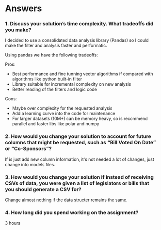 # Answers

### 1. Discuss your solution’s time complexity. What tradeoffs did you make?

I decided to use a consolidated data analysis library (Pandas) so I could make the filter and analysis faster and performatic.

Using pandas we have the following tradeoffs:

Pros:

- Best performance and fine tunning vector algorithms if compared with algorithms like python built-in filter
- Library suitable for incremental complexity on new analysis
- Better reading of the filters and logic code

Cons:

- Maybe over complexity for the requested analysis
- Add a learning curve into the code for maintenance
- For larger datasets (10M+) can be memory heavy, so is recommend parallel and faster libs like polar and numpy

### 2. How would you change your solution to account for future columns that might be requested, such as “Bill Voted On Date” or “Co-Sponsors”?

If is just add new column information, it's not needed a lot of changes, just change into models files.

### 3. How would you change your solution if instead of receiving CSVs of data, you were given a list of legislators or bills that you should generate a CSV for?

Change almost nothing if the data structer remains the same.

### 4. How long did you spend working on the assignment?

3 hours
